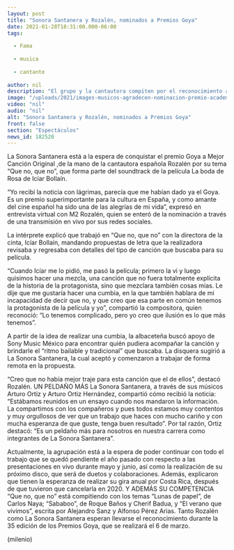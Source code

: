 ```yaml
---
layout: post
title: "Sonora Santanera y Rozalén, nominados a Premios Goya"
date: 2021-01-28T18:31:00.000-06:00
tags:
  
  - Fama
  
  - musica
  
  - cantante
  
author: nil
description: "El grupo y la cantautora compiten por el reconocimiento a Mejor Canción Original, al ponerle ritmo a la cinta “La boda de Rosa” con “Que no que no”. "
image: "/uploads/2021/images-musicos-agradecen-nominacion-premio-academia.jpg"
video: "nil"
audio: "nil"
alt: "Sonora Santanera y Rozalén, nominados a Premios Goya"
front: false
section: "Espectáculos"
news_id: 182520
---
```


La Sonora Santanera está a la espera de conquistar el premio Goya a Mejor Canción Original ,de la mano de la cantautora española Rozalén por su tema “Que no, que no”, que forma parte del soundtrack de la película La boda de Rosa de Icíar Bollaín.

“Yo recibí la noticia con lágrimas, parecía que me habían dado ya el Goya. Es un premio superimportante para la cultura en España, y como amante del cine español ha sido una de las alegrías de mi vida”, expresó en entrevista virtual con M2 Rozalén, quien se enteró de la nominación a través de una transmisión en vivo por sus redes sociales. 

La intérprete explicó que trabajó en “Que no, que no” con la directora de la cinta, Icíar Bollaín, mandando propuestas de letra que la realizadora revisaba y regresaba con detalles del tipo de canción que buscaba para su película. 

“Cuando Icíar me lo pidió, me pasó la película; primero la vi y luego quisimos hacer una mezcla, una canción que no fuera totalmente explícita de la historia de la protagonista, sino que mezclara también cosas mías. Le dije que me gustaría hacer una cumbia, en la que también hablara de mi incapacidad de decir que no, y que creo que esa parte en común tenemos la protagonista de la película y yo”, compartió la compositora, quien reconoció: “Lo tenemos complicado, pero yo creo que ilusión es lo que más tenemos”. 

A partir de la idea de realizar una cumbia, la albaceteña buscó apoyo de Sony Music México para encontrar quién pudiera acompañar la canción y brindarle el “ritmo bailable y tradicional” que buscaba. La disquera sugirió a La Sonora Santanera, la cual aceptó y comenzaron a trabajar de forma remota en la propuesta. 

“Creo que no había mejor traje para esta canción que el de ellos”, destacó Rozalén. 
UN PELDAÑO MÁS 
La Sonora Santanera, a través de sus músicos Arturo Ortiz y Arturo Ortiz Hernández, compartió cómo recibió la noticia: “Estábamos reunidos en un ensayo cuando nos mandaron la información. La compartimos con los compañeros y pues todos estamos muy contentos y muy orgullosos de ver que un trabajo que haces con mucho cariño y con mucha esperanza de que guste, tenga buen resultado”. 
Por tal razón, Ortiz destacó: “Es un peldaño más para nosotros en nuestra carrera como integrantes de La Sonora Santanera”. 

Actualmente, la agrupación está a la espera de poder continuar con todo el trabajo que se quedó pendiente el año pasado con respecto a las presentaciones en vivo durante mayo y junio, así como la realización de su próximo disco, que será de duetos y colaboraciones. Además, explicaron que tienen la esperanza de realizar su gira anual por Costa Rica, después de que tuvieron que cancelarla en 2020. 
Y ADEMÁS 
SU COMPETENCIA 
“Que no, que no” está compitiendo con los temas “Lunas de papel”, de Carlos Naya; “Sababoo”, de Roque Baños y Cherif Badua, y “El verano que vivimos”, escrita por Alejandro Sanz y Alfonso Pérez Arias. 
Tanto Rozalén como La Sonora Santanera esperan llevarse el reconocimiento durante la 35 edición de los Premios Goya, que se realizará el 6 de marzo. 

(milenio)
